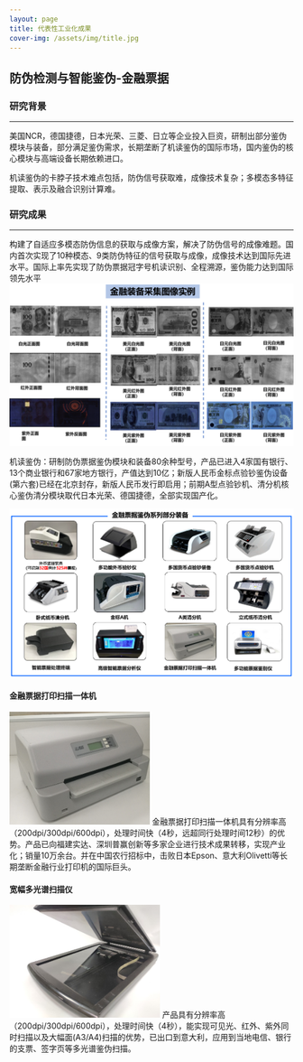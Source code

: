```yaml
---
layout: page
title: 代表性工业化成果
cover-img: /assets/img/title.jpg
---
```

<!--
 * @Author: Conghao Wong
 * @Date: 2023-03-08 19:13:03
 * @LastEditors: shuoye
 * @LastEditTime: 2023-03-11 20:48:42
 * @Description: file content
 * @Github: https://cocoon2wong.github.io
 * Copyright 2023 Conghao Wong, All Rights Reserved.
-->
## 防伪检测与智能鉴伪-金融票据
### 研究背景
---

美国NCR，德国捷德，日本光荣、三菱、日立等企业投入巨资，研制出部分鉴伪模块与装备，部分满足鉴伪需求，长期垄断了机读鉴伪的国际市场，国内鉴伪的核心模块与高端设备长期依赖进口。

机读鉴伪的卡脖子技术难点包括，防伪信号获取难，成像技术复杂；多模态多特征提取、表示及融合识别计算难。

### 研究成果
---

构建了自适应多模态防伪信息的获取与成像方案，解决了防伪信号的成像难题。国内首次实现了10种模态、9类防伪特征的信号获取与成像，成像技术达到国际先进水平。国际上率先实现了防伪票据冠字号机读识别、全程溯源，鉴伪能力达到国际领先水平
<img src="/assets/img/industry/2-1.png">
 

机读鉴伪：研制防伪票据鉴伪模块和装备80余种型号，产品已进入4家国有银行、13个商业银行和67家地方银行，产值达到10亿；新版人民币金标点验钞鉴伪设备(第六套)已经在北京封存，新版人民币发行即启用；前期A型点验钞机、清分机核心鉴伪清分模块取代日本光荣、德国捷德，全部实现国产化。
 
<img src="/assets/img/industry/2-2.png">

#### 金融票据打印扫描一体机
 <img style="height: 200px;" src="/assets/img/industry/2-3.png">
金融票据打印扫描一体机具有分辨率高（200dpi/300dpi/600dpi），处理时间快（4秒，远超同行处理时间12秒）的优势。产品已向福建实达、深圳普赢创新等多家企业进行技术成果转移，实现产业化；销量10万余台。并在中国农行招标中，击败日本Epson、意大利Olivetti等长期垄断金融行业打印机的国际巨头。

#### 宽幅多光谱扫描仪
<img style="height: 200px;" src="/assets/img/industry/2-4.png">
产品具有分辨率高（200dpi/300dpi/600dpi），处理时间快（4秒），能实现可见光、红外、紫外同时扫描以及大幅面(A3/A4)扫描的优势，已出口到意大利，应用到当地电信、银行的支票、签字页等多光谱鉴伪扫描。




